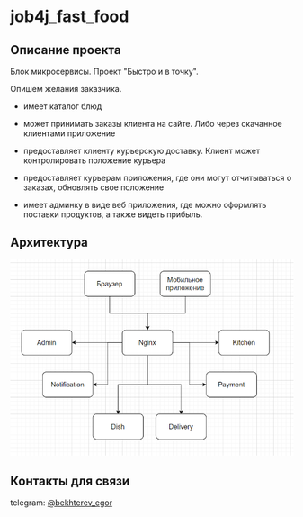 # job4j_fast_food

## Описание проекта

Блок микросервисы. Проект "Быстро и в точку".

Опишем желания заказчика.

- имеет каталог блюд

- может принимать заказы клиента на сайте. Либо через скачанное клиентами приложение

- предоставляет клиенту курьерскую доставку. Клиент может контролировать положение курьера

- предоставляет курьерам приложения, где они могут отчитываться о заказах, обновлять свое положение

- имеет админку в виде веб приложения, где можно оформлять поставки продуктов, а также видеть прибыль.

## Архитектура
![](images/1.png)

## Контакты для связи
telegram: <a href="https://t.me/bekhterev_egor" target="blank">@bekhterev_egor</a>
